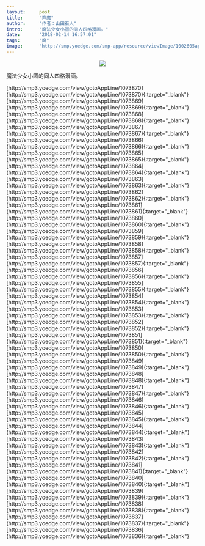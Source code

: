 ```yaml
---
layout:     post
title:      "弃魔"
author:     "作者：山田石人"
intro:      "魔法少女小圆的同人四格漫画。"
date:       "2018-02-14 16:57:01"
tags:       "魔"
image:      "http://smp.yoedge.com/smp-app/resource/viewImage/1002605appline.png"
---
```

<div style="text-align: center">
<p><img src="http://smp.yoedge.com/smp-app/resource/viewImage/1002605appline.png"/></p>
</div>
<p class="post-meta">
<span>魔法少女小圆的同人四格漫画。</span>
</p>
[http://smp3.yoedge.com/view/gotoAppLine/1073870](http://smp3.yoedge.com/view/gotoAppLine/1073870){:target="_blank"}
[http://smp3.yoedge.com/view/gotoAppLine/1073869](http://smp3.yoedge.com/view/gotoAppLine/1073869){:target="_blank"}
[http://smp3.yoedge.com/view/gotoAppLine/1073868](http://smp3.yoedge.com/view/gotoAppLine/1073868){:target="_blank"}
[http://smp3.yoedge.com/view/gotoAppLine/1073867](http://smp3.yoedge.com/view/gotoAppLine/1073867){:target="_blank"}
[http://smp3.yoedge.com/view/gotoAppLine/1073866](http://smp3.yoedge.com/view/gotoAppLine/1073866){:target="_blank"}
[http://smp3.yoedge.com/view/gotoAppLine/1073865](http://smp3.yoedge.com/view/gotoAppLine/1073865){:target="_blank"}
[http://smp3.yoedge.com/view/gotoAppLine/1073864](http://smp3.yoedge.com/view/gotoAppLine/1073864){:target="_blank"}
[http://smp3.yoedge.com/view/gotoAppLine/1073863](http://smp3.yoedge.com/view/gotoAppLine/1073863){:target="_blank"}
[http://smp3.yoedge.com/view/gotoAppLine/1073862](http://smp3.yoedge.com/view/gotoAppLine/1073862){:target="_blank"}
[http://smp3.yoedge.com/view/gotoAppLine/1073861](http://smp3.yoedge.com/view/gotoAppLine/1073861){:target="_blank"}
[http://smp3.yoedge.com/view/gotoAppLine/1073860](http://smp3.yoedge.com/view/gotoAppLine/1073860){:target="_blank"}
[http://smp3.yoedge.com/view/gotoAppLine/1073859](http://smp3.yoedge.com/view/gotoAppLine/1073859){:target="_blank"}
[http://smp3.yoedge.com/view/gotoAppLine/1073858](http://smp3.yoedge.com/view/gotoAppLine/1073858){:target="_blank"}
[http://smp3.yoedge.com/view/gotoAppLine/1073857](http://smp3.yoedge.com/view/gotoAppLine/1073857){:target="_blank"}
[http://smp3.yoedge.com/view/gotoAppLine/1073856](http://smp3.yoedge.com/view/gotoAppLine/1073856){:target="_blank"}
[http://smp3.yoedge.com/view/gotoAppLine/1073855](http://smp3.yoedge.com/view/gotoAppLine/1073855){:target="_blank"}
[http://smp3.yoedge.com/view/gotoAppLine/1073854](http://smp3.yoedge.com/view/gotoAppLine/1073854){:target="_blank"}
[http://smp3.yoedge.com/view/gotoAppLine/1073853](http://smp3.yoedge.com/view/gotoAppLine/1073853){:target="_blank"}
[http://smp3.yoedge.com/view/gotoAppLine/1073852](http://smp3.yoedge.com/view/gotoAppLine/1073852){:target="_blank"}
[http://smp3.yoedge.com/view/gotoAppLine/1073851](http://smp3.yoedge.com/view/gotoAppLine/1073851){:target="_blank"}
[http://smp3.yoedge.com/view/gotoAppLine/1073850](http://smp3.yoedge.com/view/gotoAppLine/1073850){:target="_blank"}
[http://smp3.yoedge.com/view/gotoAppLine/1073849](http://smp3.yoedge.com/view/gotoAppLine/1073849){:target="_blank"}
[http://smp3.yoedge.com/view/gotoAppLine/1073848](http://smp3.yoedge.com/view/gotoAppLine/1073848){:target="_blank"}
[http://smp3.yoedge.com/view/gotoAppLine/1073847](http://smp3.yoedge.com/view/gotoAppLine/1073847){:target="_blank"}
[http://smp3.yoedge.com/view/gotoAppLine/1073846](http://smp3.yoedge.com/view/gotoAppLine/1073846){:target="_blank"}
[http://smp3.yoedge.com/view/gotoAppLine/1073845](http://smp3.yoedge.com/view/gotoAppLine/1073845){:target="_blank"}
[http://smp3.yoedge.com/view/gotoAppLine/1073844](http://smp3.yoedge.com/view/gotoAppLine/1073844){:target="_blank"}
[http://smp3.yoedge.com/view/gotoAppLine/1073843](http://smp3.yoedge.com/view/gotoAppLine/1073843){:target="_blank"}
[http://smp3.yoedge.com/view/gotoAppLine/1073842](http://smp3.yoedge.com/view/gotoAppLine/1073842){:target="_blank"}
[http://smp3.yoedge.com/view/gotoAppLine/1073841](http://smp3.yoedge.com/view/gotoAppLine/1073841){:target="_blank"}
[http://smp3.yoedge.com/view/gotoAppLine/1073840](http://smp3.yoedge.com/view/gotoAppLine/1073840){:target="_blank"}
[http://smp3.yoedge.com/view/gotoAppLine/1073839](http://smp3.yoedge.com/view/gotoAppLine/1073839){:target="_blank"}
[http://smp3.yoedge.com/view/gotoAppLine/1073838](http://smp3.yoedge.com/view/gotoAppLine/1073838){:target="_blank"}
[http://smp3.yoedge.com/view/gotoAppLine/1073837](http://smp3.yoedge.com/view/gotoAppLine/1073837){:target="_blank"}
[http://smp3.yoedge.com/view/gotoAppLine/1073836](http://smp3.yoedge.com/view/gotoAppLine/1073836){:target="_blank"}


